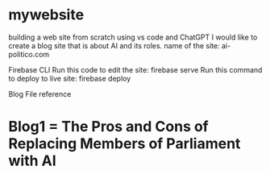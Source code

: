 # mywebsite
building a web site from scratch using vs code and ChatGPT
I would like to create a blog site that is about AI and its roles.
name of the site: ai-politico.com

Firebase CLI
Run this code to edit the site: firebase serve
Run this command to deploy to live site: firebase deploy 

Blog File reference 
# Blog1 = The Pros and Cons of Replacing Members of Parliament with AI